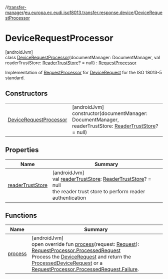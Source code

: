 //[transfer-manager](../../../index.md)/[eu.europa.ec.eudi.iso18013.transfer.response.device](../index.md)/[DeviceRequestProcessor](index.md)

# DeviceRequestProcessor

[androidJvm]\
class [DeviceRequestProcessor](index.md)(documentManager: DocumentManager, val
readerTrustStore: [ReaderTrustStore](../../eu.europa.ec.eudi.iso18013.transfer.readerauth/-reader-trust-store/index.md)? =
null) : [RequestProcessor](../../eu.europa.ec.eudi.iso18013.transfer.response/-request-processor/index.md)

Implementation
of [RequestProcessor](../../eu.europa.ec.eudi.iso18013.transfer.response/-request-processor/index.md)
for [DeviceRequest](../-device-request/index.md) for the ISO 18013-5 standard.

## Constructors

|                                                        |                                                                                                                                                                                                |
|--------------------------------------------------------|------------------------------------------------------------------------------------------------------------------------------------------------------------------------------------------------|
| [DeviceRequestProcessor](-device-request-processor.md) | [androidJvm]<br>constructor(documentManager: DocumentManager, readerTrustStore: [ReaderTrustStore](../../eu.europa.ec.eudi.iso18013.transfer.readerauth/-reader-trust-store/index.md)? = null) |

## Properties

| Name                                      | Summary                                                                                                                                                                                                                                 |
|-------------------------------------------|-----------------------------------------------------------------------------------------------------------------------------------------------------------------------------------------------------------------------------------------|
| [readerTrustStore](reader-trust-store.md) | [androidJvm]<br>val [readerTrustStore](reader-trust-store.md): [ReaderTrustStore](../../eu.europa.ec.eudi.iso18013.transfer.readerauth/-reader-trust-store/index.md)? = null<br>the reader trust store to perform reader authentication |

## Functions

| Name                  | Summary                                                                                                                                                                                                                                                                                                                                                                                                                                                                                                                                                                                            |
|-----------------------|----------------------------------------------------------------------------------------------------------------------------------------------------------------------------------------------------------------------------------------------------------------------------------------------------------------------------------------------------------------------------------------------------------------------------------------------------------------------------------------------------------------------------------------------------------------------------------------------------|
| [process](process.md) | [androidJvm]<br>open override fun [process](process.md)(request: [Request](../../eu.europa.ec.eudi.iso18013.transfer.response/-request/index.md)): [RequestProcessor.ProcessedRequest](../../eu.europa.ec.eudi.iso18013.transfer.response/-request-processor/-processed-request/index.md)<br>Process the [DeviceRequest](../-device-request/index.md) and return the [ProcessedDeviceRequest](../-processed-device-request/index.md) or a [RequestProcessor.ProcessedRequest.Failure](../../eu.europa.ec.eudi.iso18013.transfer.response/-request-processor/-processed-request/-failure/index.md). |
